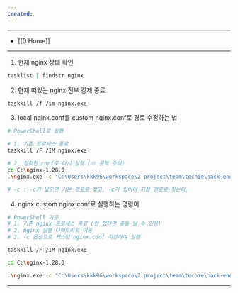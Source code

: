 ```yaml
---
created:
---
```

---
- [[0 Home]]
---

1. 현재 nginx 상태 확인
```bash
tasklist | findstr nginx
```

2. 현재 떠있는 nginx 전부 강제 종료
```bash
taskkill /f /im nginx.exe
```

3. local nginx.conf를 custom nginx.conf로 경로 수정하는 법
```bash
# PowerShell로 실행

# 1. 기존 프로세스 종료
taskkill /F /IM nginx.exe

# 2. 정확한 conf로 다시 실행 (※ 공백 주의)
cd C:\nginx-1.28.0
.\nginx.exe -c "C:\Users\kkk96\workspace\2 project\team\techie\back-end\nginx\nginx.conf"

# -c : -c가 없으면 기본 경로로 찾고, -c가 있어야 지정 경로로 찾는다.
```

4. nginx custom nginx.conf로 실행하는 명령어
```bash
# PowerShell 기준
# 1. 기존 nginx 프로세스 종료 (안 껐다면 충돌 날 수 있음)
# 2. nginx 실행 디렉토리로 이동
# 3. -c 옵션으로 커스텀 nginx.conf 지정하여 실행

taskkill /F /IM nginx.exe

cd C:\nginx-1.28.0

.\nginx.exe -c "C:\Users\kkk96\workspace\2 project\team\techie\back-end\nginx\nginx.conf"

```



---